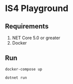 # IS4 Playground

## Requirements

1. NET Core 5.0 or greater
2. Docker

## Run

`docker-compose up`

`dotnet run`